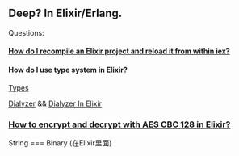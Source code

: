 ## Deep? In Elixir/Erlang.

Questions: 

#### [How do I recompile an Elixir project and reload it from within iex?](https://stackoverflow.com/questions/36490089/how-do-i-recompile-an-elixir-project-and-reload-it-from-within-iex)

#### How do I use type system in Elixir?

[Types](https://github.com/elixir-lang/elixir/blob/master/lib/elixir/pages/Typespecs.md)

[Dialyzer](http://www.erlang.org/doc/man/dialyzer.html) && [Dialyzer In Elixir](https://github.com/jeremyjh/dialyxir)

### [How to encrypt and decrypt with AES CBC 128 in Elixir?](https://stackoverflow.com/questions/37629194/how-to-encrypt-and-decrypt-with-aes-cbc-128-in-elixir)

String === Binary (在Elixir里面)